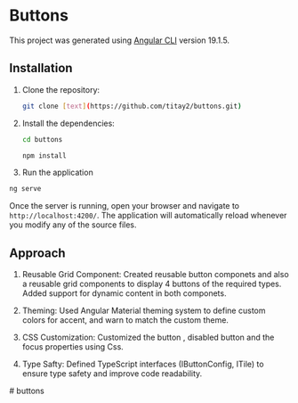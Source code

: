# Buttons

This project was generated using [Angular CLI](https://github.com/angular/angular-cli) version 19.1.5.

## Installation 

1. Clone the repository:
   
   ```bash
   git clone [text](https://github.com/titay2/buttons.git)
   ```
3. Install the dependencies:
   
    ```bash
    cd buttons
    ```
    ```bash
    npm install
    ```
4. Run the application
   
  ```bash
  ng serve
  ```

Once the server is running, open your browser and navigate to `http://localhost:4200/`. The application will automatically reload whenever you modify any of the source files.

## Approach
1. Reusable Grid Component:
   Created reusable button componets and also a reusable grid components to display 4 buttons of the required types.
   Added support for dynamic content in both componets.
   
3. Theming:
   Used Angular Material theming system to define custom colors for accent, and warn to match the custom theme.
   
5. CSS Customization:
   Customized the button , disabled button and the focus properties using Css.
   
7. Type Safty:
   Defined TypeScript interfaces (IButtonConfig, ITile) to ensure type safety and improve code readability.
    



#   b u t t o n s 
 
 

